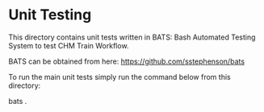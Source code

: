 Unit Testing
============

This directory contains unit tests written in BATS: Bash Automated Testing
System to test CHM Train Workflow.

BATS can be obtained from here:  https://github.com/sstephenson/bats

To run the main unit tests simply run the command below from this directory:

 bats .

